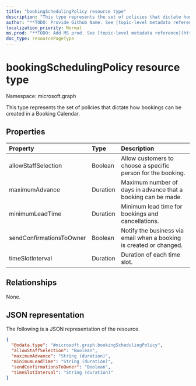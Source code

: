 ```yaml
---
title: "bookingSchedulingPolicy resource type"
description: "This type represents the set of policies that dictate how bookings can be created in a Booking Calendar."
author: "**TODO: Provide Github Name. See [topic-level metadata reference](https://msgo.azurewebsites.net/add/document/guidelines/metadata.html#topic-level-metadata)**"
localization_priority: Normal
ms.prod: "**TODO: Add MS prod. See [topic-level metadata reference](https://msgo.azurewebsites.net/add/document/guidelines/metadata.html#topic-level-metadata)**"
doc_type: resourcePageType
---
```


# bookingSchedulingPolicy resource type

Namespace: microsoft.graph



This type represents the set of policies that dictate how bookings can be created in a Booking Calendar.

## Properties
|Property|Type|Description|
|:---|:---|:---|
|allowStaffSelection|Boolean|Allow customers to choose a specific person for the booking.|
|maximumAdvance|Duration|Maximum number of days in advance that a booking can be made.|
|minimumLeadTime|Duration|Minimum lead time for bookings and cancellations.|
|sendConfirmationsToOwner|Boolean|Notify the business via email when a booking is created or changed.|
|timeSlotInterval|Duration|Duration of each time slot.|

## Relationships
None.

## JSON representation
The following is a JSON representation of the resource.
<!-- {
  "blockType": "resource",
  "@odata.type": "microsoft.graph.bookingSchedulingPolicy"
}
-->
``` json
{
  "@odata.type": "#microsoft.graph.bookingSchedulingPolicy",
  "allowStaffSelection": "Boolean",
  "maximumAdvance": "String (duration)",
  "minimumLeadTime": "String (duration)",
  "sendConfirmationsToOwner": "Boolean",
  "timeSlotInterval": "String (duration)"
}
```


